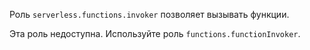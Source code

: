 Роль `serverless.functions.invoker` позволяет вызывать функции.

Эта роль недоступна. Используйте роль `functions.functionInvoker`.